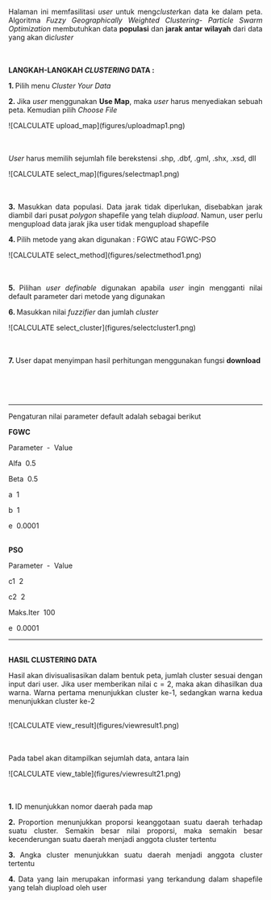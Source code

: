<p align="justify">Halaman ini memfasilitasi <i>user</i> untuk meng<i>cluster</i>kan data ke dalam peta. Algoritma <i>Fuzzy Geographically Weighted Clustering- Particle Swarm Optimization</i> membutuhkan data <b>populasi</b> dan <b>jarak antar wilayah</b> dari data yang akan di<i>cluster</i></p>
<br/><br/>
<b>LANGKAH-LANGKAH <i>CLUSTERING</i> DATA :</b>
<p align="justify"><b>1. </b>Pilih menu <i>Cluster Your Data</i></p> 
<p align="justify"><b>2. </b>Jika <i>user</i> menggunakan <b>Use Map</b>, maka <i>user</i> harus menyediakan sebuah peta. Kemudian pilih <i>Choose File</i></p> 
![CALCULATE upload_map](figures/uploadmap1.png)
<br/><br/><br/>
<p><i>User</i> harus memilih sejumlah file berekstensi .shp, .dbf, .gml, .shx, .xsd, dll</p>
![CALCULATE select_map](figures/selectmap1.png)
<br/><br/><br/>
<p align="justify"><b>3. </b>Masukkan data populasi. Data jarak tidak diperlukan, disebabkan jarak diambil dari pusat <i>polygon</i> shapefile yang telah di<i>upload</i>. Namun, user perlu mengupload data jarak jika user tidak mengupload shapefile</p>
<p align="justify"><b>4. </b>Pilih metode yang akan digunakan : FGWC atau FGWC-PSO</p>
![CALCULATE select_method](figures/selectmethod1.png)
<br/><br/><br/>
<p align="justify"><b>5. </b>Pilihan <i>user definable</i> digunakan apabila <i>user</i> ingin mengganti nilai default parameter dari metode yang digunakan </p>
<p align="justify"><b>6. </b>Masukkan nilai <i>fuzzifier</i> dan jumlah <i>cluster</i></p>
![CALCULATE select_cluster](figures/selectcluster1.png)
<br/><br/><br/>
<p align="justify"><b>7. </b>User dapat menyimpan hasil perhitungan menggunakan fungsi <b>download</b></p>
<br/><br/><br/>
<hr/>
<p>Pengaturan nilai parameter default adalah sebagai berikut</p>
<b>FGWC</b>
<p>Parameter&nbsp&nbsp-&nbsp&nbspValue</p>
<p>Alfa&nbsp&nbsp0.5</p>
<p>Beta&nbsp&nbsp0.5</p>
<p>a&nbsp&nbsp1</p>
<p>b&nbsp&nbsp1</p>
<p>e&nbsp&nbsp0.0001</p>
<br/>
<b>PSO</b>
<p>Parameter&nbsp&nbsp-&nbsp&nbspValue</p>
<p>c1&nbsp&nbsp2</p>
<p>c2&nbsp&nbsp2</p>
<p>Maks.Iter&nbsp&nbsp100</p>
<p>e&nbsp&nbsp0.0001</p>
<hr/>
<br/>
<b>HASIL CLUSTERING DATA</b>
<p align="justify">Hasil akan divisualisasikan dalam bentuk peta, jumlah cluster sesuai dengan input dari user. Jika user memberikan nilai c = 2, maka akan dihasilkan dua warna. Warna pertama menunjukkan cluster ke-1, sedangkan warna kedua menunjukkan cluster ke-2</p>
<br/>
![CALCULATE view_result](figures/viewresult1.png)
<br/><br/><br/>
<p align="justify">Pada tabel akan ditampilkan sejumlah data, antara lain</p>
![CALCULATE view_table](figures/viewresult21.png)
<br/><br/><br/>
<p align="justify"><b>1. </b>ID menunjukkan nomor daerah pada map</p>
<p align="justify"><b>2. </b>Proportion menunjukkan proporsi keanggotaan suatu daerah terhadap suatu cluster. Semakin besar nilai proporsi, maka semakin besar kecenderungan suatu daerah menjadi anggota cluster tertentu</p>
<p align="justify"><b>3. </b>Angka cluster menunjukkan suatu daerah menjadi anggota cluster tertentu </p>
<p align="justify"><b>4. </b>Data yang lain merupakan informasi yang terkandung dalam shapefile yang telah diupload oleh user</p>
